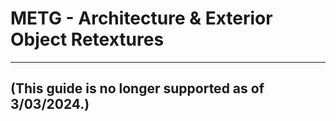 # METG - Architecture & Exterior Object Retextures

---

## (This guide is no longer supported as of 3/03/2024.)